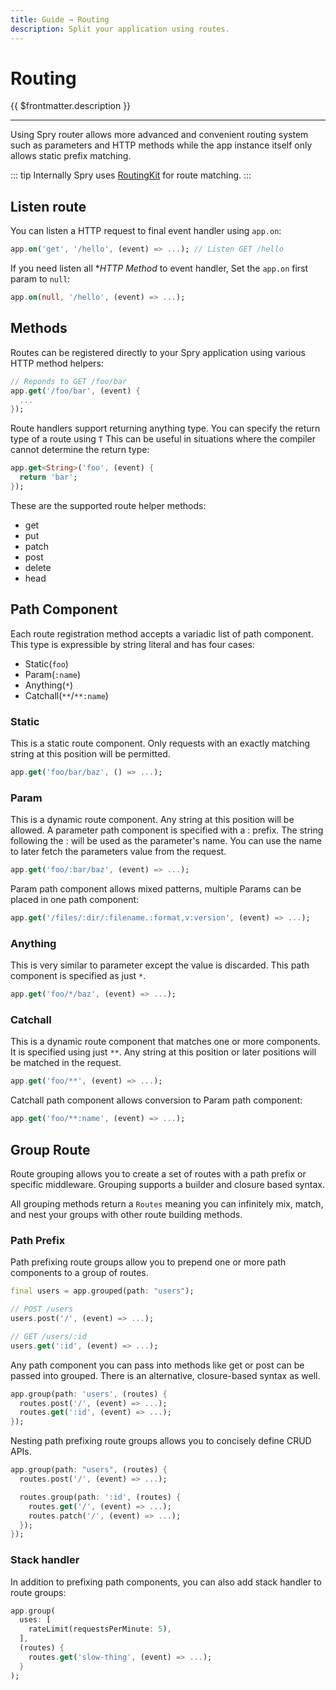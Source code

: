```yaml
---
title: Guide → Routing
description: Split your application using routes.
---
```


# Routing

{{ $frontmatter.description }}

---

Using Spry router allows more advanced and convenient routing system such as parameters and HTTP methods while the app instance itself only allows static prefix matching.

::: tip
Internally Spry uses [RoutingKit](https://github.com/medz/routingkit) for route matching.
:::

## Listen route

You can listen a HTTP request to final event handler using `app.on`:

```dart
app.on('get', '/hello', (event) => ...); // Listen GET /hello
```

If you need listen all \*_HTTP Method_ to event handler, Set the `app.on` first param to `null`:

```dart
app.on(null, '/hello', (event) => ...);
```

## Methods

Routes can be registered directly to your Spry application using various HTTP method helpers:

```dart
// Reponds to GET /foo/bar
app.get('/foo/bar', (event) {
  ...
});
```

Route handlers support returning anything type. You can specify the return type of a route using `T` This can be useful in situations where the compiler cannot determine the return type:

```dart
app.get<String>('foo', (event) {
  return 'bar';
});
```

These are the supported route helper methods:

- get
- put
- patch
- post
- delete
- head

## Path Component

Each route registration method accepts a variadic list of path component. This type is expressible by string literal and has four cases:

- Static(`foo`)
- Param(`:name`)
- Anything(`*`)
- Catchall(`**`/`**:name`)

### Static

This is a static route component. Only requests with an exactly matching string at this position will be permitted.

```dart
app.get('foo/bar/baz', () => ...);
```

### Param

This is a dynamic route component. Any string at this position will be allowed. A parameter path component is specified with a : prefix. The string following the : will be used as the parameter's name. You can use the name to later fetch the parameters value from the request.

```dart
app.get('foo/:bar/baz', (event) => ...);
```

Param path component allows mixed patterns, multiple Params can be placed in one path component:

```dart
app.get('/files/:dir/:filename.:format,v:version', (event) => ...);
```

### Anything

This is very similar to parameter except the value is discarded. This path component is specified as just `*`.

```dart
app.get('foo/*/baz', (event) => ...);
```

### Catchall

This is a dynamic route component that matches one or more components. It is specified using just `**`. Any string at this position or later positions will be matched in the request.

```dart
app.get('foo/**', (event) => ...);
```

Catchall path component allows conversion to Param path component:

```dart
app.get('foo/**:name', (event) => ...);
```

## Group Route

Route grouping allows you to create a set of routes with a path prefix or specific middleware. Grouping supports a builder and closure based syntax.

All grouping methods return a `Routes` meaning you can infinitely mix, match, and nest your groups with other route building methods.

### Path Prefix

Path prefixing route groups allow you to prepend one or more path components to a group of routes.

```dart
final users = app.grouped(path: "users");

// POST /users
users.post('/', (event) => ...);

// GET /users/:id
users.get(':id', (event) => ...);
```

Any path component you can pass into methods like get or post can be passed into grouped. There is an alternative, closure-based syntax as well.

```dart
app.group(path: 'users', (routes) {
  routes.post('/', (event) => ...);
  routes.get(':id', (event) => ...);
});
```

Nesting path prefixing route groups allows you to concisely define CRUD APIs.

```dart
app.group(path: "users", (routes) {
  routes.post('/', (event) => ...);

  routes.group(path: ':id', (routes) {
    routes.get('/', (event) => ...);
    routes.patch('/', (event) => ...);
  });
});
```

### Stack handler

In addition to prefixing path components, you can also add stack handler to route groups:

```dart
app.group(
  uses: [
    rateLimit(requestsPerMinute: 5),
  ],
  (routes) {
    routes.get('slow-thing', (event) => ...);
  }
);
```
